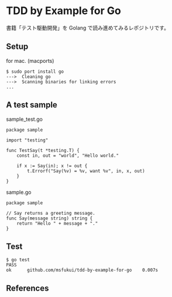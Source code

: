 # TDD by Example for Go

書籍「テスト駆動開発」を Golang で読み進めてみるレポジトリです。

## Setup

for mac. (macports)

```
$ sudo port install go
--->  Cleaning go
--->  Scanning binaries for linking errors
...
```

## A test sample

sample_test.go
```
package sample

import "testing"

func TestSay(t *testing.T) {
	const in, out = "world", "Hello world."

	if x := Say(in); x != out {
		t.Errorf("Say(%v) = %v, want %v", in, x, out)
	}
}
```

sample.go
```
package sample

// Say returns a greeting message.
func Say(message string) string {
	return "Hello " + message + "."
}
```

## Test

```
$ go test
PASS
ok  	github.com/msfukui/tdd-by-example-for-go	0.007s
```

## References
